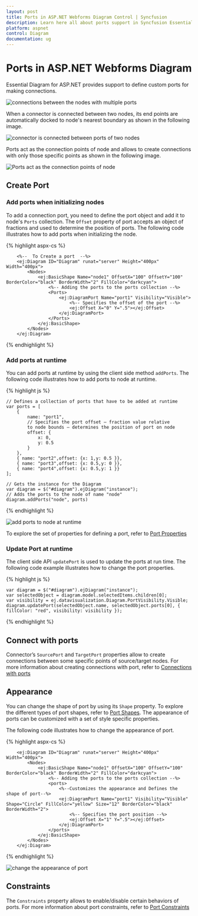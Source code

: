 ```yaml
---
layout: post
title: Ports in ASP.NET Webforms Diagram Control | Syncfusion
description: Learn here all about ports support in Syncfusion Essential ASP.NET Webforms Diagram Control, its elements, and more.
platform: aspnet
control: Diagram
documentation: ug
---
```


# Ports in ASP.NET Webforms Diagram

Essential Diagram for ASP.NET provides support to define custom ports for making connections.

![connections between the nodes with multiple ports](Port_images/Port_img3.png)

When a connector is connected between two nodes, its end points are automatically docked to node's nearest boundary as shown in the following image. 

![connector is connected between ports of two nodes](Port_images/Port_img4.png)

Ports act as the connection points of node and allows to create connections with only those specific points as shown in the following image.

![Ports act as the connection points of node](Port_images/Port_img5.png)

## Create Port

### Add ports when initializing nodes

To add a connection port, you need to define the port object and add it to node's `Ports` collection. The `Offset` property of port accepts an object of fractions and used to determine the position of ports. The following code illustrates how to add ports when initializing the node.

{% highlight aspx-cs %}

        <%--  To Create a port  --%>
        <ej:Diagram ID="Diagram" runat="server" Height="400px" Width="400px">
            <Nodes>
                <ej:BasicShape Name="node1" OffsetX="100" OffsetY="100" BorderColor="black" BorderWidth="2" FillColor="darkcyan">
                    <%-- Adding the ports to the ports collection --%>
                    <Ports>
                        <ej:DiagramPort Name="port1" Visibility="Visible">
                            <%-- Specifies the offset of the port --%>
                            <ej:Offset X="0" Y=".5"></ej:Offset>
                        </ej:DiagramPort>
                    </Ports>
                </ej:BasicShape>
            </Nodes>
        </ej:Diagram>

{% endhighlight %} 

### Add ports at runtime

You can add ports at runtime by using the client side method `addPorts`. The following code illustrates how to add ports to node at runtime.

{% highlight js %}

    // Defines a collection of ports that have to be added at runtime
    var ports = [
        {
            name: "port1",
            // Specifies the port offset – fraction value relative
            to node bounds – determines the position of port on node
            offset: {	
                x: 0,	
                y: 0.5
            }
        },
        { name: "port2",offset: {x: 1,y: 0.5 }},
        { name: "port3",offset: {x: 0.5,y: 0 }},
        { name: "port4",offset: {x: 0.5,y: 1 }}
    ];

    // Gets the instance for the Diagram
    var diagram = $("#diagram").ejDiagram("instance");
    // Adds the ports to the node of name "node"
    diagram.addPorts("node", ports)

{% endhighlight %}

![add ports to node at runtime](Port_images/Port_img1.png)

To explore the set of properties for defining a port, refer to [Port Properties](https://help.syncfusion.com/cr/aspnet/Syncfusion.JavaScript.DataVisualization.Models.Diagram.Port.html  "Port Properties")

### Update Port at runtime

The client side API `updatePort` is used to update the ports at run time. The following code example illustrates how to change the port properties.

{% highlight js %}

    var diagram = $("#diagram").ejDiagram("instance");
    var selectedObject = diagram.model.selectedItems.children[0];
    var visibility = ej.datavisualization.Diagram.PortVisibility.Visible;
    diagram.updatePort(selectedObject.name, selectedObject.ports[0], { fillColor: "red", visibility: visibility });

{% endhighlight %}

## Connect with ports

Connector’s `SourcePort` and `TargetPort` properties allow to create connections between some specific points of source/target nodes. 
For more information about creating connections with port, refer to [Connections with ports](/aspnet/Diagram/Connector#connections-with-ports "Connections with ports")

## Appearance 

You can change the shape of port by using its `Shape` property. To explore the different types of port shapes, refer to [Port Shapes](https://help.syncfusion.com/cr/aspnet/Syncfusion.JavaScript.DataVisualization.Models.Diagram.Port.html#Syncfusion_JavaScript_DataVisualization_Models_Diagram_Port_Shape "Port Shapes").
The appearance of ports can be customized with a set of style specific properties. 

The following code illustrates how to change the appearance of port.

{% highlight aspx-cs %}
         
        <ej:Diagram ID="Diagram" runat="server" Height="400px" Width="400px">
            <Nodes>
                <ej:BasicShape Name="node1" OffsetX="100" OffsetY="100" BorderColor="black" BorderWidth="2" FillColor="darkcyan">
                    <%-- Adding the ports to the ports collection --%>
                    <ports>
                        <%--Customizes the appearance and Defines the shape of port--%>
                        <ej:DiagramPort Name="port1" Visibility="Visible" Shape="Circle" FillColor="yellow" Size="12" BorderColor="black" BorderWidth="2">
                            <%-- Specifies the port position --%>
                            <ej:Offset X="1" Y=".5"></ej:Offset>
                        </ej:DiagramPort>
                    </ports>
                </ej:BasicShape>
            </Nodes>
        </ej:Diagram>

{% endhighlight %}

![change the appearance of port](Port_images/Port_img2.png)

## Constraints

The `Constraints` property allows to enable/disable certain behaviors of ports. For more information about port constraints, refer to [Port Constraints](/aspnet/diagram/constraints#portconstraints)